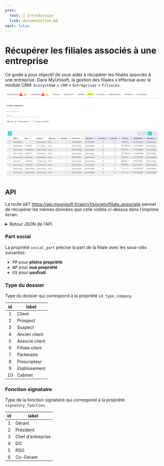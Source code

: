 ```yaml
---
prev:
  text: 🐤 Introduction
  link: documentation.md
next: false
---
```


<span id="readme-top"></span>

# Récupérer les filiales associés à une entreprise

Ce guide a pour objectif de vous aider à récupérer les filiales associés à une entreprise. Dans MyUnisoft, la gestion des filiales s'effectue avec le module CRM: `Ecosystème` > `CRM` > `Entreprises` > `Filiales`.

![Aperçu onglet filiales](../../images/filiales_associate.PNG)

## API

La route <kbd>GET</kbd> <https://api.myunisoft.fr/api/v1/society/filiale_associate> permet de récupérer les mêmes données que celle visible ci-dessus dans l'imprime écran:

<details class="details custom-block">
  <summary markdown="span">Retour JSON de l'API</summary>

```json
{
  "filiale_associate_list": [
    {
      "society_link_id": 78,
      "society": {
        "revenu_pro": false,
        "id": 372,
        "name": "SOCIETE DE TEST",
        "siret": "",
        "capital": 50000,
        "nb_part": 100,
        "date_capital": "20180101",
        "address": "01 B Allee DOUDEAUVILLE HELO 29730 TREFFIAGAT FRANCE",
        "account_id": 0,
        "start_date": "2020-01-01",
        "end_date": "",
        "id_type_company": 1,
        "head_group_if": true,
        "fiscal_integration": false,
        "assujetti_unique": false,
        "vat_start_date": "",
        "vat_end_date": "",
        "start_date_if": "20200101",
        "end_date_if": "20221231",
        "direct_holding_percentage": 0,
        "indirect_holding_percentage": 0,
        "tax_scope": false
      },
      "signatory_function": {
        "id": 3,
        "label": "Chef d'entreprise"
      },
      "social_part": {
        "PP": 1,
        "NP": 0,
        "US": 0,
        "percent": 1
      }
    },
    {
      "society_link_id": 100,
      "society": {
        "revenu_pro": false,
        "id": 370,
        "name": "2065 BIS Exercice d\u00e9cal\u00e9",
        "siret": "777555444",
        "capital": 100000,
        "nb_part": 100,
        "date_capital": "20200701",
        "address": "35 T Avenue Orange 91160 BALLAINVILLIERS FRANCE",
        "account_id": 0,
        "start_date": "2020-07-01",
        "end_date": "",
        "id_type_company": 1,
        "head_group_if": false,
        "fiscal_integration": false,
        "assujetti_unique": false,
        "vat_start_date": "",
        "vat_end_date": "",
        "start_date_if": "",
        "end_date_if": "",
        "direct_holding_percentage": 0,
        "indirect_holding_percentage": 0,
        "tax_scope": false
      },
      "signatory_function": {
        "id": 6,
        "label": "Co-G\u00e9rant"
      },
      "social_part": {
        "PP": 40,
        "NP": 0,
        "US": 0,
        "percent": 40
      }
    }
  ]
}
```

</details>

### Part social

La propriété `social_part` précise la part de la filiale avec les sous-clés suivantes:

- <kbd>PP</kbd> pour **pleine propriété**
- <kbd>NP</kbd> pour **nue propriété**
- <kbd>US</kbd> pour **usufruit**

### Type du dossier

Type du dossier qui correspond à la propriété  `id_type_company`.

| id | label |
| :---: | --- |
| 1 | Client |
| 2 | Prospect |
| 3 | Suspect |
| 4 | Ancien client |
| 5 | Associé client |
| 6 | Filliale client |
| 7 | Partenaire |
| 8 | Prescripteur |
| 9 | Etablissement |
| 10 | Cabinet |

### Fonction signataire

Type de la fonction signataire qui correspond à la propriété  `signatory_function`.

| id | label |
| :---: | --- |
| 1 | Gérant |
| 2 | Président |
| 3 | Chef d'entreprise |
| 4 | DG |
| 5 | PDG |
| 6 | Co-Gérant |
